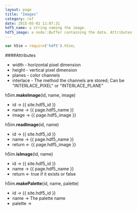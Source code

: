```yaml
---
layout: page
title: "Images"
category: ref
date: 2015-05-02 11:07:31
hdf5_name: a string naming the image.
hdf5_image: a node::Buffer containing the data. Attributes 
---
```


```javascript
var h5im = require('hdf5').h5im;
```
####Attributes

* width - horizontal pixel dimension
* height - vertical pixel dimension
* planes - color channels
* interlace - The method the channels are stored; Can be "INTERLACE_PIXEL" or "INTERLACE_PLANE"


h5im.**makeImage**(id, name, image)

* id &rarr; {{ site.hdf5_id }}
* name &rarr; {{ page.hdf5_name }}
* image &rarr; {{ page.hdf5_image }}

h5im.**readImage**(id, name)

* id &rarr; {{ site.hdf5_id }}
* name &rarr; {{ page.hdf5_name }}
* return &larr; {{ page.hdf5_image }}

h5im.**isImage**(id, name)

* id &rarr; {{ site.hdf5_id }}
* name &rarr; {{ page.hdf5_name }}
* return &larr; true if it exists or false

h5im.**makePalette**(id, name, palette)

* id &rarr; {{ site.hdf5_id }}
* name &rarr; The palette name
* palette &rarr; 


